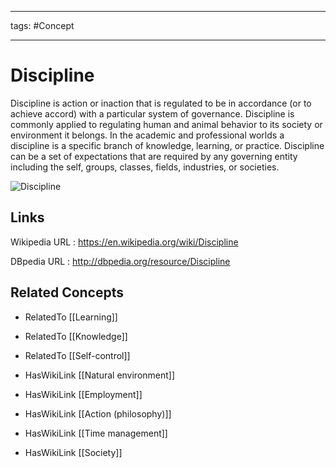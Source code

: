 




---

tags: #Concept

---
# Discipline


Discipline is action or inaction that is regulated to be in accordance (or to achieve accord) with a particular system of governance. Discipline is commonly applied to regulating human and animal behavior to its society or environment it belongs. In the academic and professional worlds a discipline is a specific branch of knowledge, learning, or practice. Discipline can be a set of expectations that are required by any governing entity including the self, groups, classes, fields, industries, or societies.

![Discipline](http://commons.wikimedia.org/wiki/Special:FilePath/Estampe-p1000686.jpg?width=300)


## Links


Wikipedia URL : https://en.wikipedia.org/wiki/Discipline

DBpedia URL : http://dbpedia.org/resource/Discipline


## Related Concepts


- RelatedTo [[Learning]]

- RelatedTo [[Knowledge]]

- RelatedTo [[Self-control]]

- HasWikiLink [[Natural environment]]

- HasWikiLink [[Employment]]

- HasWikiLink [[Action (philosophy)]]

- HasWikiLink [[Time management]]

- HasWikiLink [[Society]]